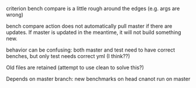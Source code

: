 criterion bench compare is a little rough around the edges (e.g. args are wrong)

bench compare action does not automatically pull master if there are updates. If master
is updated in the meantime, it will not build something new.

behavior can be confusing: both master and test need to have correct benches,
but only test needs correct yml (I think??)

Old files are retained (attempt to use clean to solve this?)

Depends on master branch: new benchmarks on head cnanot run on master